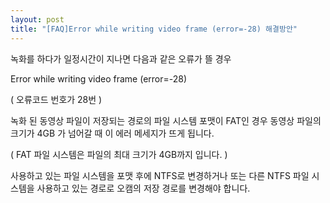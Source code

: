 ```yaml
---
layout: post
title: "[FAQ]Error while writing video frame (error=-28) 해결방안"
---
```


녹화를 하다가 일정시간이 지나면 다음과 같은 오류가 뜰 경우

Error while writing video frame (error=-28)

( 오류코드 번호가 28번 )

녹화 된 동영상 파일이 저장되는 경로의 파일 시스템 포맷이 FAT인 경우 동영상 파일의 크기가 4GB 가 넘어갈 때 이 에러 메세지가 뜨게
됩니다.

( FAT 파일 시스템은 파일의 최대 크기가 4GB까지 입니다. )

사용하고 있는 파일 시스템을 포맷 후에 NTFS로 변경하거나 또는 다른 NTFS 파일 시스템을 사용하고 있는 경로로 오캠의 저장 경로를
변경해야 합니다.

